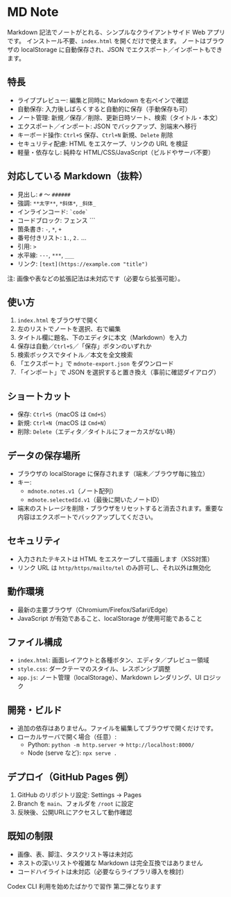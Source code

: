 # MD Note

Markdown 記法でノートがとれる、シンプルなクライアントサイド Web アプリです。
インストール不要、`index.html` を開くだけで使えます。
ノートはブラウザの localStorage に自動保存され、JSON でエクスポート／インポートもできます。

## 特長
- ライブプレビュー: 編集と同時に Markdown を右ペインで確認
- 自動保存: 入力後しばらくすると自動的に保存（手動保存も可）
- ノート管理: 新規／保存／削除、更新日時ソート、検索（タイトル・本文）
- エクスポート／インポート: JSON でバックアップ、別端末へ移行
- キーボード操作: `Ctrl+S` 保存、`Ctrl+N` 新規、`Delete` 削除
- セキュリティ配慮: HTML をエスケープ、リンクの URL を検証
- 軽量・依存なし: 純粋な HTML/CSS/JavaScript（ビルドやサーバ不要）

## 対応している Markdown（抜粋）
- 見出し: `#` 〜 `######`
- 強調: `**太字**`, `*斜体*`, `_斜体_`
- インラインコード: `` `code` ``
- コードブロック: フェンス ```
- 箇条書き: `-`, `*`, `+`
- 番号付きリスト: `1.`, `2.` ...
- 引用: `>`
- 水平線: `---`, `***`, `___`
- リンク: `[text](https://example.com "title")`

注: 画像や表などの拡張記法は未対応です（必要なら拡張可能）。

## 使い方
1. `index.html` をブラウザで開く
2. 左のリストでノートを選択、右で編集
3. タイトル欄に題名、下のエディタに本文（Markdown）を入力
4. 保存は自動／`Ctrl+S`／「保存」ボタンのいずれか
5. 検索ボックスでタイトル／本文を全文検索
6. 「エクスポート」で `mdnote-export.json` をダウンロード
7. 「インポート」で JSON を選択すると置き換え（事前に確認ダイアログ）

## ショートカット
- 保存: `Ctrl+S`（macOS は `Cmd+S`）
- 新規: `Ctrl+N`（macOS は `Cmd+N`）
- 削除: `Delete`（エディタ／タイトルにフォーカスがない時）

## データの保存場所
- ブラウザの localStorage に保存されます（端末／ブラウザ毎に独立）
- キー:
  - `mdnote.notes.v1`（ノート配列）
  - `mdnote.selectedId.v1`（最後に開いたノートID）
- 端末のストレージを削除・ブラウザをリセットすると消去されます。重要な内容はエクスポートでバックアップしてください。

## セキュリティ
- 入力されたテキストは HTML をエスケープして描画します（XSS対策）
- リンク URL は `http/https/mailto/tel` のみ許可し、それ以外は無効化

## 動作環境
- 最新の主要ブラウザ（Chromium/Firefox/Safari/Edge）
- JavaScript が有効であること、localStorage が使用可能であること

## ファイル構成
- `index.html`: 画面レイアウトと各種ボタン、エディタ／プレビュー領域
- `style.css`: ダークテーマのスタイル、レスポンシブ調整
- `app.js`: ノート管理（localStorage）、Markdown レンダリング、UI ロジック

## 開発・ビルド
- 追加の依存はありません。ファイルを編集してブラウザで開くだけです。
- ローカルサーバで開く場合（任意）:
  - Python: `python -m http.server` → `http://localhost:8000/`
  - Node (serve など): `npx serve .`

## デプロイ（GitHub Pages 例）
1. GitHub のリポジトリ設定: Settings → Pages
2. Branch を `main`、フォルダを `/root` に設定
3. 反映後、公開URLにアクセスして動作確認

## 既知の制限
- 画像、表、脚注、タスクリスト等は未対応
- ネストの深いリストや複雑な Markdown は完全互換ではありません
- コードハイライトは未対応（必要ならライブラリ導入を検討）

Codex CLI 利用を始めたばかりで習作 第二弾となります
